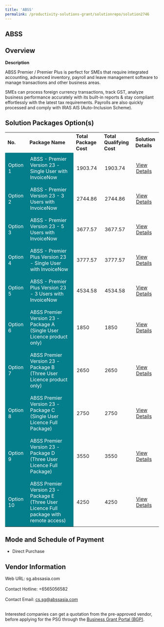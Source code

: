 ```yaml
---
title: 'ABSS'
permalink: /productivity-solutions-grant/solutionrepo/solution2746
---
```


## ABSS

## Overview

**Description**

ABSS Premier / Premier Plus is perfect for SMEs that require integrated accounting, advanced inventory, payroll and leave management software to manage transactions and other business areas.  

SMEs can process foreign currency transactions, track GST, analyze business performance accurately with its built-in reports & stay compliant effortlessly with the latest tax requirements. Payrolls are also quickly processed and comply with IRAS AIS (Auto-Inclusion Scheme).

## Solution Packages Option(s)

<table>
<tr>
<td><b>No.</b></td>
<td><b>Package Name</b></td>
<td><b>Total Package Cost</b></td>
<td><b>Total Qualifying Cost</b></td>
<td><b>Solution Details</b></td>
</tr>
<tr>
<td style='padding: 10px; background-color: #037E8A; color: #FFFFFF;'>Option 1</td>
<td style='padding: 10px; background-color: #037E8A; color: #FFFFFF;'>ABSS - Premier Version 23 - Single User with InvoiceNow</td>
<td style='padding: 10px;'>1903.74</td>
<td style='padding: 10px;'>1903.74</td>
<td style='padding: 10px;'><a href='https://www.gobusiness.gov.sg/images/psg/Asian_Business_20210432_Desensitised_Annex_3_Part_1.pdf' target='_blank'>View Details</a></td>
</tr>
<tr>
<td style='padding: 10px; background-color: #037E8A; color: #FFFFFF;'>Option 2</td>
<td style='padding: 10px; background-color: #037E8A; color: #FFFFFF;'>ABSS - Premier Version 23 - 3 Users with InvoiceNow</td>
<td style='padding: 10px;'>2744.86</td>
<td style='padding: 10px;'>2744.86</td>
<td style='padding: 10px;'><a href='https://www.gobusiness.gov.sg/images/psg/Asian_Business_20210432_Desensitised_Annex_3_Part_2.pdf' target='_blank'>View Details</a></td>
</tr>
<tr>
<td style='padding: 10px; background-color: #037E8A; color: #FFFFFF;'>Option 3</td>
<td style='padding: 10px; background-color: #037E8A; color: #FFFFFF;'>ABSS - Premier Version 23 - 5 Users with InvoiceNow</td>
<td style='padding: 10px;'>3677.57</td>
<td style='padding: 10px;'>3677.57</td>
<td style='padding: 10px;'><a href='https://www.gobusiness.gov.sg/images/psg/Asian_Business_20210432_Desensitised_Annex_3_Part_3.pdf' target='_blank'>View Details</a></td>
</tr>
<tr>
<td style='padding: 10px; background-color: #037E8A; color: #FFFFFF;'>Option 4</td>
<td style='padding: 10px; background-color: #037E8A; color: #FFFFFF;'>ABSS - Premier Plus Version 23 - Single User with InvoiceNow</td>
<td style='padding: 10px;'>3777.57</td>
<td style='padding: 10px;'>3777.57</td>
<td style='padding: 10px;'><a href='https://www.gobusiness.gov.sg/images/psg/Asian_Business_20210432_Desensitised_Annex_3_Part_4.pdf' target='_blank'>View Details</a></td>
</tr>
<tr>
<td style='padding: 10px; background-color: #037E8A; color: #FFFFFF;'>Option 5</td>
<td style='padding: 10px; background-color: #037E8A; color: #FFFFFF;'>ABSS - Premier Plus Version 23 - 3 Users with InvoiceNow</td>
<td style='padding: 10px;'>4534.58</td>
<td style='padding: 10px;'>4534.58</td>
<td style='padding: 10px;'><a href='https://www.gobusiness.gov.sg/images/psg/Asian_Business_20210432_Desensitised_Annex_3_Part_5.pdf' target='_blank'>View Details</a></td>
</tr>
<tr>
<td style='padding: 10px; background-color: #037E8A; color: #FFFFFF;'>Option 6</td>
<td style='padding: 10px; background-color: #037E8A; color: #FFFFFF;'>ABSS Premier Version 23 - Package A (Single User Licence product only)</td>
<td style='padding: 10px;'>1850</td>
<td style='padding: 10px;'>1850</td>
<td style='padding: 10px;'><a href='https://www.gobusiness.gov.sg/images/psg/Andre_Corporate_20220008_Desensitised_Annex_3_Part_1.pdf' target='_blank'>View Details</a></td>
</tr>
<tr>
<td style='padding: 10px; background-color: #037E8A; color: #FFFFFF;'>Option 7</td>
<td style='padding: 10px; background-color: #037E8A; color: #FFFFFF;'>ABSS Premier Version 23 - Package B (Three User Licence product only)</td>
<td style='padding: 10px;'>2650</td>
<td style='padding: 10px;'>2650</td>
<td style='padding: 10px;'><a href='https://www.gobusiness.gov.sg/images/psg/Andre_Corporate_20220008_Desensitised_Annex_3_Part_2.pdf' target='_blank'>View Details</a></td>
</tr>
<tr>
<td style='padding: 10px; background-color: #037E8A; color: #FFFFFF;'>Option 8</td>
<td style='padding: 10px; background-color: #037E8A; color: #FFFFFF;'>ABSS Premier Version 23 - Package C (Single User Licence Full Package)</td>
<td style='padding: 10px;'>2750</td>
<td style='padding: 10px;'>2750</td>
<td style='padding: 10px;'><a href='https://www.gobusiness.gov.sg/images/psg/Andre_Corporate_20220008_Desensitised_Annex_3_Part_3.pdf' target='_blank'>View Details</a></td>
</tr>
<tr>
<td style='padding: 10px; background-color: #037E8A; color: #FFFFFF;'>Option 9</td>
<td style='padding: 10px; background-color: #037E8A; color: #FFFFFF;'>ABSS Premier Version 23 - Package D (Three User Licence Full Package)</td>
<td style='padding: 10px;'>3550</td>
<td style='padding: 10px;'>3550</td>
<td style='padding: 10px;'><a href='https://www.gobusiness.gov.sg/images/psg/Andre_Corporate_20220008_Desensitised_Annex_3_Part_4.pdf' target='_blank'>View Details</a></td>
</tr>
<tr>
<td style='padding: 10px; background-color: #037E8A; color: #FFFFFF;'>Option 10</td>
<td style='padding: 10px; background-color: #037E8A; color: #FFFFFF;'>ABSS Premier Version 23 - Package E (Three User Licence Full package with remote access)</td>
<td style='padding: 10px;'>4250</td>
<td style='padding: 10px;'>4250</td>
<td style='padding: 10px;'><a href='https://www.gobusiness.gov.sg/images/psg/Andre_Corporate_20220008_Desensitised_Annex_3_Part_5.pdf' target='_blank'>View Details</a></td>
</tr>
</table>

## Mode and Schedule of Payment

 - Direct Purchase

## Vendor Information

 Web URL: sg.abssasia.com <br><br>Contact Hotline: +6565056582 <br><br>Contact Email: cs.sg@abssasia.com <br><br>

Interested companies can get a quotation from the pre-approved vendor, before applying for the PSG through the <a href='https://www.businessgrants.gov.sg/' target='_blank' rel='noopener'>Business Grant Portal (BGP)</a>.

<script src="/jquery/resize-tables.js"></script>
